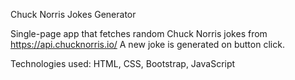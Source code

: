 Chuck Norris Jokes Generator

Single-page app that fetches random Chuck Norris jokes from https://api.chucknorris.io/
A new joke is generated on button click.

Technologies used: HTML, CSS, Bootstrap, JavaScript
